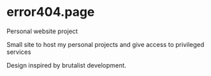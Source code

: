 # error404.page
Personal website project

Small site to host my personal projects and give access to privileged services

Design inspired by brutalist development.
